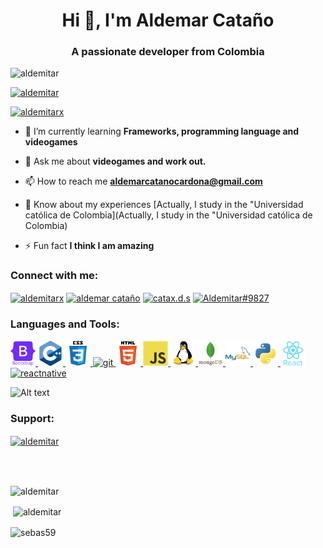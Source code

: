<h1 align="center">Hi 👋, I'm Aldemar Cataño</h1>
<h3 align="center">A passionate developer from Colombia</h3>

<p align="left"> <img src="https://komarev.com/ghpvc/?username=aldemitar&label=Profile%20views&color=0e75b6&style=flat" alt="aldemitar" /> </p>

<p align="left"> <a href="https://github.com/ryo-ma/github-profile-trophy"><img src="https://github-profile-trophy.vercel.app/?username=aldemitar" alt="aldemitar" /></a> </p>

<p align="left"> <a href="https://twitter.com/aldemitarx" target="blank"><img src="https://img.shields.io/twitter/follow/aldemitarx?logo=twitter&style=for-the-badge" alt="aldemitarx" /></a> </p>

- 🌱 I’m currently learning **Frameworks, programming language and videogames**

- 💬 Ask me about **videogames and work out.**

- 📫 How to reach me **aldemarcatanocardona@gmail.com**

- 📄 Know about my experiences [Actually, I study in the "Universidad católica de Colombia](Actually, I study in the "Universidad católica de Colombia)

- ⚡ Fun fact **I think I am amazing**

<h3 align="left">Connect with me:</h3>
<p align="left">
<a href="https://twitter.com/aldemitarx" target="blank"><img align="center" src="https://raw.githubusercontent.com/rahuldkjain/github-profile-readme-generator/master/src/images/icons/Social/twitter.svg" alt="aldemitarx" height="30" width="40" /></a>
<a href="https://linkedin.com/in/aldemar cataño" target="blank"><img align="center" src="https://raw.githubusercontent.com/rahuldkjain/github-profile-readme-generator/master/src/images/icons/Social/linked-in-alt.svg" alt="aldemar cataño" height="30" width="40" /></a>
<a href="https://instagram.com/catax.d.s" target="blank"><img align="center" src="https://raw.githubusercontent.com/rahuldkjain/github-profile-readme-generator/master/src/images/icons/Social/instagram.svg" alt="catax.d.s" height="30" width="40" /></a>
<a href="https://discord.gg/Aldemitar#9827" target="blank"><img align="center" src="https://raw.githubusercontent.com/rahuldkjain/github-profile-readme-generator/master/src/images/icons/Social/discord.svg" alt="Aldemitar#9827" height="30" width="40" /></a>
</p>

<h3 align="left">Languages and Tools:</h3>
<p align="left"> <a href="https://getbootstrap.com" target="_blank" rel="noreferrer"> <img src="https://raw.githubusercontent.com/devicons/devicon/master/icons/bootstrap/bootstrap-plain-wordmark.svg" alt="bootstrap" width="40" height="40"/> </a> <a href="https://www.w3schools.com/cpp/" target="_blank" rel="noreferrer"> <img src="https://raw.githubusercontent.com/devicons/devicon/master/icons/cplusplus/cplusplus-original.svg" alt="cplusplus" width="40" height="40"/> </a> <a href="https://www.w3schools.com/css/" target="_blank" rel="noreferrer"> <img src="https://raw.githubusercontent.com/devicons/devicon/master/icons/css3/css3-original-wordmark.svg" alt="css3" width="40" height="40"/> </a> <a href="https://git-scm.com/" target="_blank" rel="noreferrer"> <img src="https://www.vectorlogo.zone/logos/git-scm/git-scm-icon.svg" alt="git" width="40" height="40"/> </a> <a href="https://www.w3.org/html/" target="_blank" rel="noreferrer"> <img src="https://raw.githubusercontent.com/devicons/devicon/master/icons/html5/html5-original-wordmark.svg" alt="html5" width="40" height="40"/> </a> <a href="https://developer.mozilla.org/en-US/docs/Web/JavaScript" target="_blank" rel="noreferrer"> <img src="https://raw.githubusercontent.com/devicons/devicon/master/icons/javascript/javascript-original.svg" alt="javascript" width="40" height="40"/> </a> <a href="https://www.linux.org/" target="_blank" rel="noreferrer"> <img src="https://raw.githubusercontent.com/devicons/devicon/master/icons/linux/linux-original.svg" alt="linux" width="40" height="40"/> </a> <a href="https://www.mongodb.com/" target="_blank" rel="noreferrer"> <img src="https://raw.githubusercontent.com/devicons/devicon/master/icons/mongodb/mongodb-original-wordmark.svg" alt="mongodb" width="40" height="40"/> </a> <a href="https://www.mysql.com/" target="_blank" rel="noreferrer"> <img src="https://raw.githubusercontent.com/devicons/devicon/master/icons/mysql/mysql-original-wordmark.svg" alt="mysql" width="40" height="40"/> </a> <a href="https://www.python.org" target="_blank" rel="noreferrer"> <img src="https://raw.githubusercontent.com/devicons/devicon/master/icons/python/python-original.svg" alt="python" width="40" height="40"/> </a> <a href="https://reactjs.org/" target="_blank" rel="noreferrer"> <img src="https://raw.githubusercontent.com/devicons/devicon/master/icons/react/react-original-wordmark.svg" alt="react" width="40" height="40"/> </a> <a href="https://reactnative.dev/" target="_blank" rel="noreferrer"> <img src="https://reactnative.dev/img/header_logo.svg" alt="reactnative" width="40" height="40"/> </a> </p>

![Alt text](https://spotify-recently-played-readme.vercel.app/api?user=aldefortnite)

<h3 align="left">Support:</h3>
<p><a href="https://www.buymeacoffee.com/aldemitar"> <img align="center" src="https://cdn.buymeacoffee.com/buttons/v2/default-yellow.png" height="50" width="210" alt="aldemitar" /></a></p><br><br>


<p><img align="center" src="https://github-readme-stats.vercel.app/api/top-langs?username=aldemitar&show_icons=true&locale=en&layout=compact" alt="aldemitar" /></p>

<p>&nbsp;<img align="center" src="https://github-readme-stats.vercel.app/api?username=aldemitar&show_icons=true&locale=en" alt="aldemitar" /></p>

<p><img align="center" src="https://github-readme-streak-stats.herokuapp.com/?user=sebas59&" alt="sebas59" /></p>

